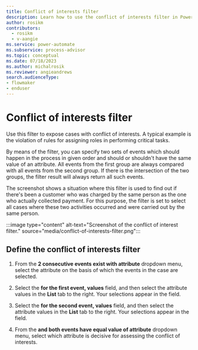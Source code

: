 ```yaml
---
title: Conflict of interests filter
description: Learn how to use the conflict of interests filter in Power Automate Process Mining.
author: rosikm
contributors:
  - rosikm
  - v-aangie
ms.service: power-automate
ms.subservice: process-advisor
ms.topic: conceptual
ms.date: 07/18/2023
ms.author: michalrosik
ms.reviewer: angieandrews
search.audienceType:
- flowmaker
- enduser
---
```


# Conflict of interests filter

Use this filter to expose cases with conflict of interests. A typical example is the violation of rules for assigning roles in performing critical tasks.

By means of the filter, you can specify two sets of events which should happen in the process in given order and should or shouldn't have the same value of an attribute. All events from the first group are always compared with all events from the second group. If there is the intersection of the two groups, the filter result will always return all such events.

The screenshot shows a situation where this filter is used to find out if there's been a customer who was charged by the same person as the one who actually collected payment. For this purpose, the filter is set to select all cases where these two activities occurred and were carried out by the same person.

:::image type="content" alt-text="Screenshot of the conflict of interest filter." source="media/conflict-of-interests-filter.png":::

## Define the conflict of interests filter

1. From the **2 consecutive events exist with attribute** dropdown menu, select the attribute on the basis of which the events in the case are selected.

1. Select the **for the first event, values** field, and then select the attribute values in the **List** tab to the right. Your selections appear in the field.

1. Select the **for the second event, values** field, and then select the attribute values in the **List** tab to the right. Your selections appear in the field.

1. From the **and both events have equal value of attribute** dropdown menu, select which attribute is decisive for assessing the conflict of interests.

